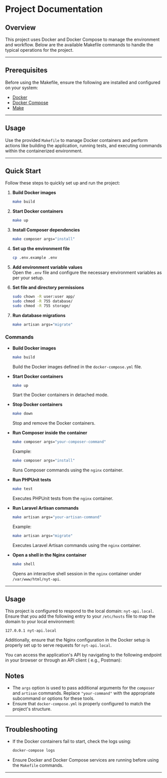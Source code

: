 # Project Documentation

## Overview

This project uses Docker and Docker Compose to manage the environment and workflow. Below are the available Makefile
commands to handle the typical operations for the project.

---

## Prerequisites

Before using the Makefile, ensure the following are installed and configured on your system:

- [Docker](https://docs.docker.com/get-docker/)
- [Docker Compose](https://docs.docker.com/compose/install/)
- [Make](https://www.gnu.org/software/make/)

---

## Usage

Use the provided `Makefile` to manage Docker containers and perform actions like building the application, running
tests, and executing commands within the containerized environment.



---

## Quick Start

Follow these steps to quickly set up and run the project:

1. **Build Docker images**
   ```bash
   make build
   ```

2. **Start Docker containers**
   ```bash
   make up
   ```

3. **Install Composer dependencies**
   ```bash
   make composer args="install"
   ```

4. **Set up the environment file**
   ```bash
   cp .env.example .env
   ```

5. **Add environment variable values**  
   Open the `.env` file and configure the necessary environment variables as per your setup.

6. **Set file and directory permissions**
   ```bash
   sudo chown -R user:user app/
   sudo chmod -R 755 database/
   sudo chmod -R 755 storage/
   ```

7. **Run database migrations**
   ```bash
   make artisan args="migrate"
   ```

### Commands

- **Build Docker images**
  ```bash
  make build
  ```
  Build the Docker images defined in the `docker-compose.yml` file.

- **Start Docker containers**
  ```bash
  make up
  ```
  Start the Docker containers in detached mode.

- **Stop Docker containers**
  ```bash
  make down
  ```
  Stop and remove the Docker containers.

- **Run Composer inside the container**
  ```bash
  make composer args="your-composer-command"
  ```
  Example:
  ```bash
  make composer args="install"
  ```
  Runs Composer commands using the `nginx` container.

- **Run PHPUnit tests**
  ```bash
  make test
  ```
  Executes PHPUnit tests from the `nginx` container.

- **Run Laravel Artisan commands**
  ```bash
  make artisan args="your-artisan-command"
  ```
  Example:
  ```bash
  make artisan args="migrate"
  ```
  Executes Laravel Artisan commands using the `nginx` container.

- **Open a shell in the Nginx container**
  ```bash
  make shell
  ```
  Opens an interactive shell session in the `nginx` container under `/var/www/html/nyt-api`.

---

## Usage
This project is configured to respond to the local domain: `nyt-api.local`.
Ensure that you add the following entry to your `/etc/hosts` file to map the domain to your local environment:

```
127.0.0.1 nyt-api.local
```

Additionally, ensure that the Nginx configuration in the Docker setup is properly set up to serve requests for
`nyt-api.local`.

You can access the application's API by navigating to the following endpoint in your browser or through an API client (
e.g., Postman):

## Notes

- The `args` option is used to pass additional arguments for the `composer` and `artisan` commands. Replace
  `"your-command"` with the appropriate subcommand or options for these tools.
- Ensure that `docker-compose.yml` is properly configured to match the project's structure.

---

## Troubleshooting

- If the Docker containers fail to start, check the logs using:
  ```bash
  docker-compose logs
  ```
- Ensure Docker and Docker Compose services are running before using the `Makefile` commands.

---